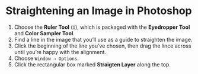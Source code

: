 # Straightening an Image in Photoshop

1. Choose the **Ruler Tool** (`I`), which is packaged with the **Eyedropper Tool** and **Color Sampler Tool**.
2. Find a line in the image that you’ll use as a guide to straighten the image.
3. Click the beginning of the line you’ve chosen, then drag the lince across until you’re happy with the alignment.
4. Choose `Window → Options`.
5. Click the rectangular box marked **Straigten Layer** along the top.
